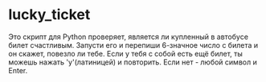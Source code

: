 # lucky_ticket
Это скрипт для Python проверяет, является ли купленный в автобусе билет счастливым.
Запусти его и перепиши 6-значное число с билета и он скажет, повезло ли тебе.
Если у тебя с собой есть ещё билет, ты можешь нажать 'y'(латиницей) и повторить.
Если нет - любой символ и Enter.
